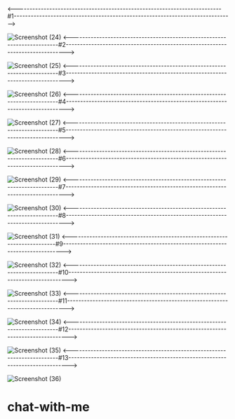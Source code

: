 <-------------------------------------------------------------------------#1------------------------------------------------------------------------------>

![Screenshot (24)](https://user-images.githubusercontent.com/87697180/204963386-9d1a692b-9fc5-42ed-a085-47ea43c58691.png)
<-------------------------------------------------------------------------#2------------------------------------------------------------------------------>

![Screenshot (25)](https://user-images.githubusercontent.com/87697180/204963391-c5103aab-f598-467f-96a6-668c93c679bd.png)
<-------------------------------------------------------------------------#3------------------------------------------------------------------------------>

![Screenshot (26)](https://user-images.githubusercontent.com/87697180/204963410-af7db1cb-c258-46a5-8b2c-d305f8649584.png)
<-------------------------------------------------------------------------#4------------------------------------------------------------------------------>

![Screenshot (27)](https://user-images.githubusercontent.com/87697180/204963417-1227bc48-2c16-4e4b-ae57-cbddc481b207.png)
<-------------------------------------------------------------------------#5------------------------------------------------------------------------------>

![Screenshot (28)](https://user-images.githubusercontent.com/87697180/204963422-0e24cb33-148e-425d-8618-59684a75af60.png)
<-------------------------------------------------------------------------#6------------------------------------------------------------------------------>

![Screenshot (29)](https://user-images.githubusercontent.com/87697180/204963425-0d031ded-7469-4f7f-8107-f768a4a743bc.png)
<-------------------------------------------------------------------------#7------------------------------------------------------------------------------>

![Screenshot (30)](https://user-images.githubusercontent.com/87697180/204963427-7c567ccb-da39-40f0-afd6-a904470b85a7.png)
<-------------------------------------------------------------------------#8------------------------------------------------------------------------------>

![Screenshot (31)](https://user-images.githubusercontent.com/87697180/204963431-2b8c78d4-92d3-4787-b5e4-3942cda918d1.png)
<-------------------------------------------------------------------------#9------------------------------------------------------------------------------>

![Screenshot (32)](https://user-images.githubusercontent.com/87697180/204963434-0c65ca90-65b3-49b5-9761-c12bccd3b50d.png)
<-------------------------------------------------------------------------#10------------------------------------------------------------------------------>

![Screenshot (33)](https://user-images.githubusercontent.com/87697180/204963436-1a7e2ccc-db5d-460d-b34e-4130204724bd.png)
<-------------------------------------------------------------------------#11------------------------------------------------------------------------------>

![Screenshot (34)](https://user-images.githubusercontent.com/87697180/204963440-c1695bc0-e562-46e3-9af8-e609bf81f7d2.png)
<-------------------------------------------------------------------------#12------------------------------------------------------------------------------>

![Screenshot (35)](https://user-images.githubusercontent.com/87697180/204963442-01c290a5-d1c8-4ccd-b1b4-94e0e4da1b57.png)
<-------------------------------------------------------------------------#13------------------------------------------------------------------------------>

![Screenshot (36)](https://user-images.githubusercontent.com/87697180/204963447-f9670f34-c4b8-4db9-a4e6-5ace331188bc.png)
# chat-with-me
